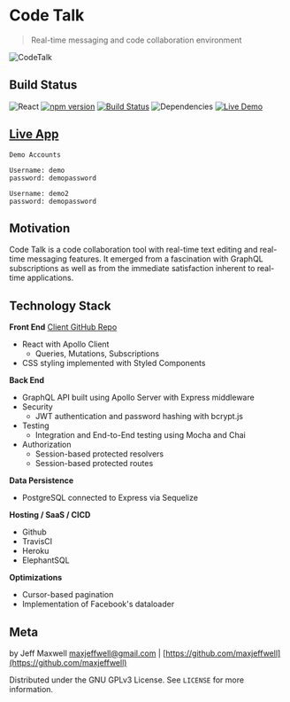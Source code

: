 # Code Talk
> Real-time messaging and code collaboration environment

![CodeTalk](file:///home/maxjeffwell/Downloads/CodeTalk.png)

## Build Status
![React](https://img.shields.io/badge/react-16.6.0%2B-blue.svg) [![npm version](https://img.shields.io/badge/npm%20package-6.4.1-orange.svg)](https://badge.fury.io/js/npm) [![Build Status](https://travis-ci.org/maxjeffwell/code-talk-graphql-client.svg?branch=master)](https://travis-ci.org/maxjeffwell/code-talk-graphql-client) ![Dependencies](https://img.shields.io/badge/dependencies-up%20to%20date-brightgreen.svg) [![Live Demo](https://img.shields.io/badge/demo-online-green.svg)](https://jmaxwell-code-talk-client.herokuapp.com/)

## [Live App](https://jmaxwell-code-talk-client.herokuapp.com/)

```
Demo Accounts

Username: demo
password: demopassword

Username: demo2
password: demopassword
```

## Motivation
Code Talk is a code collaboration tool with real-time text editing and real-time messaging features. It emerged from a fascination with GraphQL subscriptions as well as from the immediate satisfaction inherent to real-time applications.

## Technology Stack
**Front End** [Client GitHub Repo](https://github.com/maxjeffwell/code-talk-client)

* React with Apollo Client
    * Queries, Mutations, Subscriptions
* CSS styling implemented with Styled Components

**Back End**
* GraphQL API built using Apollo Server with Express middleware
* Security
    * JWT authentication and password hashing with bcrypt.js
* Testing
     * Integration and End-to-End testing using Mocha and Chai
* Authorization
    * Session-based protected resolvers
    * Session-based protected routes

**Data Persistence**
* PostgreSQL connected to Express via Sequelize

**Hosting / SaaS / CICD**
* Github
* TravisCI
* Heroku
* ElephantSQL

**Optimizations**
* Cursor-based pagination
* Implementation of Facebook's dataloader

## Meta

by Jeff Maxwell maxjeffwell@gmail.com | [https://github.com/maxjeffwell](https://github.com/maxjeffwell)

Distributed under the GNU GPLv3 License. See ``LICENSE`` for more information.

